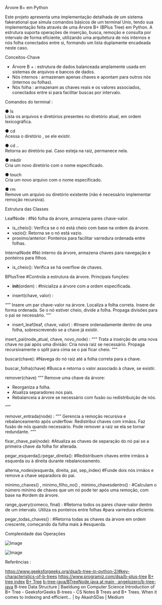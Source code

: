  Árvore B+ em Python

Este projeto apresenta uma implementação detalhada de um sistema fakerational que simula comandos básicos de um terminal Unix, tendo sua implementação feita através de uma Árvore B+ (BPlus Tree) em Python. A estrutura suporta operações de inserção, busca, remoção e consulta por intervalo de forma eficiente, utilizando uma arquitetura de nós internos e nós folha conectados entre si, formando um lista duplamente encadeada neste caso.

Conceitos-Chave

- Árvore B + : estrutura de dados balanceada amplamente usada em sistemas de arquivos e bancos de dados.
- Nós internos : armazenam apenas chaves e apontam para outros nós (internos ou folhas).
- Nós folha : armazenam as chaves reais e os valores associados, conectados entre si para facilitar buscas por intervalo.


Comandos do terminal : 

● ls  
Lista os arquivos e diretórios presentes no diretório atual, em ordem lexicográfica.

● cd <nome>  
Acessa o diretório <nome>, se ele existir.

● cd ..  
Retorna ao diretório pai. Caso esteja na raiz, permanece nela.

● mkdir <nome>  
Cria um novo diretório com o nome especificado.

● touch <nome>  
Cria um novo arquivo com o nome especificado.

● rm <nome>  
Remove um arquivo ou diretório existente (não é necessário implementar remoção recursiva).


Estrutura das Classes

LeafNode : 
#Nó folha da árvore, armazena pares chave-valor.

- is_cheio(): Verifica se o nó está cheio com base na ordem da árvore.
- vazio(): Retorna se o nó está vazio.
- proximo/anterior: Ponteiros para facilitar varredura ordenada entre folhas.

InternalNode
#Nó interno da árvore, armazena chaves para navegação e ponteiros para filhos.

- is_cheio(): Verifica se há overflow de chaves.

BPlusTree
#Controla a estrutura da árvore. Principais funções:

- __init__(ordem) : 
#Inicializa a árvore com a ordem especificada.

- insert(chave, valor) : 

“””
Insere um par chave-valor na árvore.
Localiza a folha correta.
Insere de forma ordenada.
 Se o nó estiver cheio, divide a folha.
 Propaga divisões para o pai se necessário.
””’

 - insert_leaf(leaf, chave, valor) : 
#Insere ordenadamente dentro de uma folha, sobrescrevendo se a chave já existir.

insert_pai(node_atual, chave, novo_node) : 
“””
Trata a inserção de uma nova chave no pai após uma divisão:
Cria nova raiz se necessário.
Propaga recursivamente o split para cima se o pai ficar cheio.
“””

buscar(chave): 
#Navega do nó raiz até a folha correta para a chave.

buscar_folha(chave)
#Busca e retorna o valor associado à chave, se existir.

remover(chave)
“””
Remove uma chave da árvore:
- Reorganiza a folha.
- Atualiza separadores nos pais.
- Rebalanceia a árvore se necessário com fusão ou redistribuição de nós.

“””

remover_entrada(node) : 
“””
Gerencia a remoção recursiva e rebalanceamento após underflow:
 Redistribui chaves com irmãos.
 Faz fusão de nós quando necessário.
 Pode remover a raiz se ela se tornar redundante.
“””

fixar_chave_pai(node): 
#Atualiza as chaves de separação do nó pai se a primeira chave da folha for alterada.

pegar_esquerda()` / `pegar_direita(): 
#Redistribuem chaves entre irmãos à esquerda ou à direita durante rebalanceamento.

alterna_nodes(esquerda, direita, pai, sep_index)
#Funde dois nós irmãos e remove a chave separadora do pai.

minimo_chaves() , minimo_filho_no() , minimo_chavesdentro() : 
#Calculam o número mínimo de chaves que um nó pode ter após uma remoção, com base na #ordem da árvore.

range_query(comeco, final) : 
#Retorna todos os pares chave-valor dentro de um intervalo. Utiliza os ponteiros entre folhas #para varredura eficiente.

pegar_todas_chaves() : 
#Retorna todas as chaves da árvore em ordem crescente, começando da folha mais à #esquerda.

Complexidade das Operações

![Image](https://github.com/user-attachments/assets/6deefad0-e438-4bc5-890a-ed122e44b6aa)



![Image](https://github.com/user-attachments/assets/a735329a-3f5d-4440-9b9e-983e4a391789)

Referências : 

https://www.geeksforgeeks.org/dsa/b-tree-in-python-2/#key-characteristics-of-b-trees
https://www.programiz.com/dsa/b-plus-tree
[B+ tree index](https://www.teach.cs.toronto.edu/~csc443h/fall/posted_practice/btree-index.html)
[B+ Tree](https://github.com/angelozero/b-tree-java/blob/main/BTreeNode.java)
[b-tree-java/BTreeNode.java at main · angelozero/b-tree-java](https://www.baeldung.com/cs/b-tree-data-structure)
B-tree Data Structure | Baeldung on Computer Science
Introduction of B+ Tree - GeeksforGeeks
B-trees - CS Notes
B Trees and B+ Trees. When it comes to indexing and efficient… | by AkashSDas | Medium


